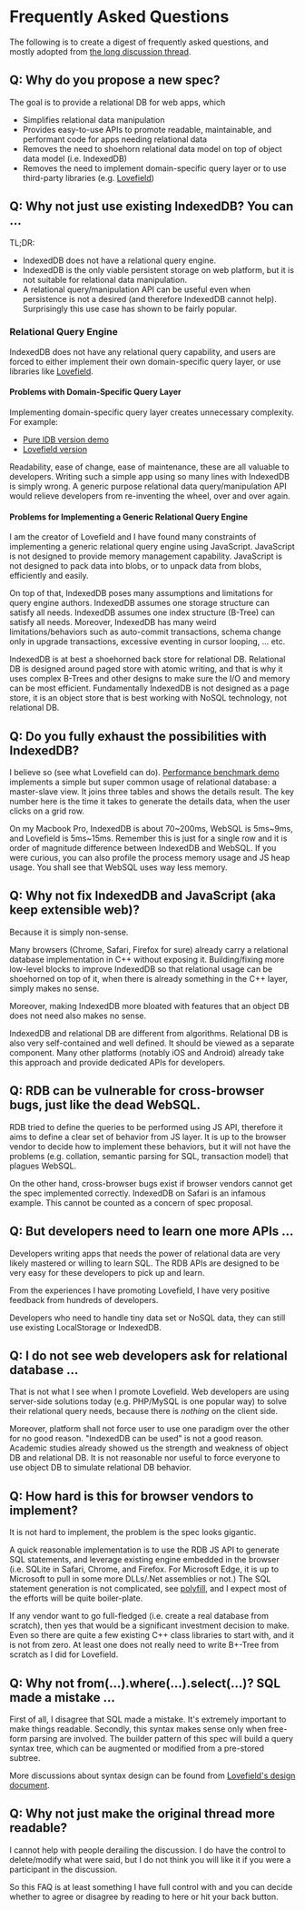 # Frequently Asked Questions

The following is to create a digest of frequently asked questions, and mostly
adopted from
[the long discussion thread](https://github.com/arthurhsu/rdb/issues/2).


## Q: Why do you propose a new spec?

The goal is to provide a relational DB for web apps, which
* Simplifies relational data manipulation
* Provides easy-to-use APIs to promote readable, maintainable, and performant
  code for apps needing relational data
* Removes the need to shoehorn relational data model on top of object data
  model (i.e. IndexedDB)
* Removes the need to implement domain-specific query layer or to use
  third-party libraries (e.g. [Lovefield](https://github.com/google/lovefield))


## Q: Why not just use existing IndexedDB? You can ...

TL;DR:

* IndexedDB does not have a relational query engine.
* IndexedDB is the only viable persistent storage on web platform, but it is
  not suitable for relational data manipulation.
* A relational query/manipulation API can be useful even when persistence is
  not a desired (and therefore IndexedDB cannot help). Surprisingly this use
  case has shown to be fairly popular.

### Relational Query Engine

IndexedDB does not have any relational query capability, and users are forced
to either implement their own domain-specific query layer, or use libraries
like [Lovefield](https://github.com/google/lovefield).

#### Problems with Domain-Specific Query Layer

Implementing domain-specific query layer creates unnecessary complexity. For
example:

* [Pure IDB version demo](https://github.com/google/lovefield/blob/master/demos/moviedb/demo-pureidb.js)
* [Lovefield version](https://github.com/google/lovefield/blob/master/demos/moviedb/demo-jquery.js)

Readability, ease of change, ease of maintenance, these are all valuable to
developers. Writing such a simple app using so many lines with IndexedDB is
simply wrong. A generic purpose relational data query/manipulation API would
relieve developers from re-inventing the wheel, over and over again.

#### Problems for Implementing a Generic Relational Query Engine

I am the creator of Lovefield and I have found many constraints of implementing
a generic relational query engine using JavaScript. JavaScript is not designed
to provide memory management capability. JavaScript is not designed to pack
data into blobs, or to unpack data from blobs, efficiently and easily.

On top of that, IndexedDB poses many assumptions and limitations for query
engine authors. IndexedDB assumes one storage structure can satisfy all needs.
IndexedDB assumes one index structure (B-Tree) can satisfy all needs. Moreover,
IndexedDB has many weird limitations/behaviors such as auto-commit
transactions, schema change only in upgrade transactions, excessive eventing
in cursor looping, ... etc.

IndexedDB is at best a shoehorned back store for relational DB. Relational DB
is designed around paged store with atomic writing, and that is why it uses
complex B-Trees and other designs to make sure the I/O and memory can be most
efficient. Fundamentally IndexedDB is not designed as a page store, it is an
object store that is best working with NoSQL technology, not relational DB.


## Q: Do you fully exhaust the possibilities with IndexedDB?

I believe so (see what Lovefield can do).
[Performance benchmark demo](http://arthurhsu.github.io/rdb/demo/demo.html)
implements a simple but super common usage of relational database:
a master-slave view. It joins three tables and shows the details result.
The key number here is the time it takes to generate the details data,
when the user clicks on a grid row. 

On my Macbook Pro, IndexedDB is about 70~200ms, WebSQL is 5ms~9ms, and
Lovefield is 5ms~15ms. Remember this is just for a single row and it is order
of magnitude difference between IndexedDB and WebSQL. If you were curious,
you can also profile the process memory usage and JS heap usage. You shall see
that WebSQL uses way less memory.


## Q: Why not fix IndexedDB and JavaScript (aka keep extensible web)?

Because it is simply non-sense.

Many browsers (Chrome, Safari, Firefox for sure) already carry a relational
database implementation in C++ without exposing it. Building/fixing more
low-level blocks to improve IndexedDB so that relational usage can be
shoehorned on top of it, when there is already something in the C++ layer,
simply makes no sense.

Moreover, making IndexedDB more bloated with features that an object DB
does not need also makes no sense.

IndexedDB and relational DB are different from algorithms. Relational DB is
also very self-contained and well defined. It should be viewed as a separate
component. Many other platforms (notably iOS and Android) already take this
approach and provide dedicated APIs for developers.


## Q: RDB can be vulnerable for cross-browser bugs, just like the dead WebSQL.

RDB tried to define the queries to be performed using JS API, therefore it aims
to define a clear set of behavior from JS layer. It is up to the browser vendor
to decide how to implement these behaviors, but it will not have the problems
(e.g. collation, semantic parsing for SQL, transaction model) that plagues
WebSQL.

On the other hand, cross-browser bugs exist if browser vendors cannot get the
spec implemented correctly. IndexedDB on Safari is an infamous example. This
cannot be counted as a concern of spec proposal.


## Q: But developers need to learn one more APIs ...

Developers writing apps that needs the power of relational data are very likely
mastered or willing to learn SQL. The RDB APIs are designed to be very easy for
these developers to pick up and learn.

From the experiences I have promoting Lovefield, I have very positive feedback
from hundreds of developers.

Developers who need to handle tiny data set or NoSQL data, they can still use
existing LocalStorage or IndexedDB.


## Q: I do not see web developers ask for relational database ...

That is not what I see when I promote Lovefield. Web developers are using
server-side solutions today (e.g. PHP/MySQL is one popular way) to solve their
relational query needs, because there is *nothing* on the client side.

Moreover, platform shall not force user to use one paradigm over the other for
no good reason. "IndexedDB can be used" is not a good reason. Academic studies
already showed us the strength and weakness of object DB and relational DB.
It is not reasonable nor useful to force everyone to use object DB to simulate
relational DB behavior.


## Q: How hard is this for browser vendors to implement?

It is not hard to implement, the problem is the spec looks gigantic.

A quick reasonable implementation is to use the RDB JS API to generate SQL
statements, and leverage existing engine embedded in the browser (i.e. SQLite
in Safari, Chrome, and Firefox. For Microsoft Edge, it is up to Microsoft
to pull in some more DLLs/.Net assemblies or not.) The SQL statement
generation is not complicated, see [polyfill](
https://github.com/google/lovefield/blob/master/lib/query/to_sql.js), and I
expect most of the efforts will be quite boiler-plate.

If any vendor want to go full-fledged (i.e. create a real database from
scratch), then yes that would be a significant investment decision to make.
Even so there are quite a few existing C++ class libraries to start with, and
it is not from zero. At least one does not really need to write B+-Tree from
scratch as I did for Lovefield.


## Q: Why not from(...).where(...).select(...)? SQL made a mistake ...

First of all, I disagree that SQL made a mistake. It's extremely important to
make things readable. Secondly, this syntax makes sense only when free-form
parsing are involved. The builder pattern of this spec will build a query syntax
tree, which can be augmented or modified from a pre-stored subtree.

More discussions about syntax design can be found from [Lovefield's design
document](https://github.com/google/lovefield/blob/master/docs/dd/00_intro.md#07-api-design).


## Q: Why not just make the original thread more readable?

I cannot help with people derailing the discussion. I do have the control to
delete/modify what were said, but I do not think you will like it if you
were a participant in the discussion.

So this FAQ is at least something I have full control with and you can decide
whether to agree or disagree by reading to here or hit your back button.
